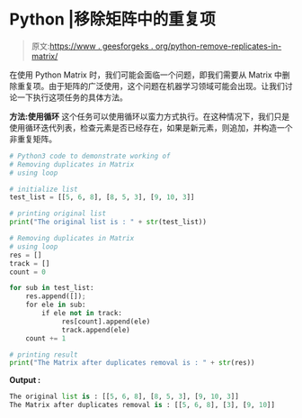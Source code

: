 # Python |移除矩阵中的重复项

> 原文:[https://www . geesforgeks . org/python-remove-replicates-in-matrix/](https://www.geeksforgeeks.org/python-remove-duplicates-in-matrix/)

在使用 Python Matrix 时，我们可能会面临一个问题，即我们需要从 Matrix 中删除重复项。由于矩阵的广泛使用，这个问题在机器学习领域可能会出现。让我们讨论一下执行这项任务的具体方法。

**方法:使用循环**
这个任务可以使用循环以蛮力方式执行。在这种情况下，我们只是使用循环迭代列表，检查元素是否已经存在，如果是新元素，则追加，并构造一个非重复矩阵。

```py
# Python3 code to demonstrate working of
# Removing duplicates in Matrix
# using loop

# initialize list 
test_list = [[5, 6, 8], [8, 5, 3], [9, 10, 3]]

# printing original list
print("The original list is : " + str(test_list))

# Removing duplicates in Matrix
# using loop
res = []
track = []
count = 0

for sub in test_list:
    res.append([]);
    for ele in sub:
        if ele not in track:
             res[count].append(ele)
             track.append(ele)
    count += 1

# printing result
print("The Matrix after duplicates removal is : " + str(res))
```

**Output :**

```py
The original list is : [[5, 6, 8], [8, 5, 3], [9, 10, 3]]
The Matrix after duplicates removal is : [[5, 6, 8], [3], [9, 10]]

```